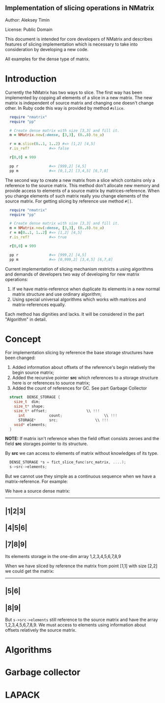 Implementation of slicing operations in NMatrix
--------------------------------------------------

Author: Aleksey Timin

License: Public Domain

This document is intended for core developers of NMatrix and describes features of slicing implementation which is necessary to take into consideration by developing a new code. 

All examples for the dense type of matrix.


Introduction
=================================================
Currently the NMatrix has two ways to slice. The first way has been implemented by copping all elements of a slice in a new matrix. The new matrix is independent of source matrix and changing one doesn't change other. In Ruby code this way is provided by method `#slice`.

```Ruby
  require "nmatrix"
  require "pp"

  # Create dense matrix with size [3,3] and fill it.
  m = NMatrix.new(:dense, [3,3], (0..8).to_a)

  r = m.slice(0..1, 1..2) #=> [1,2] [4,5]
  r.is_ref?         #=> false

  r[0,0] = 999    

  pp r              #=> [999,2] [4,5]
  pp m              #=> [0,1,2] [3,4,5] [6,7,8]
```

The second way to create a new matrix from a slice which contains only a reference to the source matrix. This method don't allocate new memory and provide access to elements of a source matrix by matrices-reference. When you change elements of such matrix really you change elements of the source matrix. For getting slicing by reference use method `#[]`. 

```Ruby
  require "nmatrix"
  require "pp"

  # Create dense matrix with size [3,3] and fill it.
  m = NMatrix.new(:dense, [3,3], (0..8).to_a) 
  r = m[0..1, 1..2] #=> [1,2] [4,5]
  r.is_ref?         #=> true

  r[0,0] = 999    

  pp r              #=> [999,2] [4,5]
  pp m              #=> [0,999,2] [3,4,5] [6,7,8]
```

Current implementation of slicing mechanism restricts a using algorithms and demands of developers two way of developing for new matrix operations:

1. If we have matrix-reference when duplicate its elements in a new normal matrix structure and use ordinary algorithm;
2. Using special universal algorithms which works with matrices and matrix-references equally.

Each method has dignities and lacks. It will be considered in the part "Algorithm" in detail. 

Concept
=================================================

For implementation slicing by reference the base storage structures have been changed:

1. Added information about offsets of the reference's begin relatively the begin source matrix;
2. Added the recursive pointer **src** which references to a storage structure here is or references to source matrix;
3. Added the count of references for GC. See part Garbage Collector

```C
  struct  DENSE_STORAGE {
    size_t  dim;                     
    size_t* shape;                   
    size_t* offset;                  \\ !!!
	  int			count;                   \\ !!!
	  STORAGE*		src;                 \\ !!!
    void* elements;
  }
```

**NOTE:** If matrix isn't reference when the field offset consists zeroes and the field **src** storages pointer to its structure.


By **src** we can access to elements of matrix without knowledges of its type.

```C
  DENSE_STORAGE *s = fict_slice_func(src_matrix, ....);
  s->src->elements;
```

But we cannot use they simple as a continuous sequence when we have a matrix-reference. For example:

We have a source dense matrix:

-------
|1|2|3|
------
|4|5|6|
------
|7|8|9|
-------

Its elements storage in the one-dim array 1,2,3,4,5,6,7,8,9

When we have sliced by reference the matrix from point [1,1] with size [2,2] we could get the matrix:

----
|5|6|
----
|8|9|
----

But `s->src->elements` still reference to the source matrix and have the array 1,2,3,4,5,6,7,8,9. We must access to elements using information about offsets relatively the source matrix.

Algorithms
=================================================

Garbage collector
=================================================

LAPACK
=================================================


